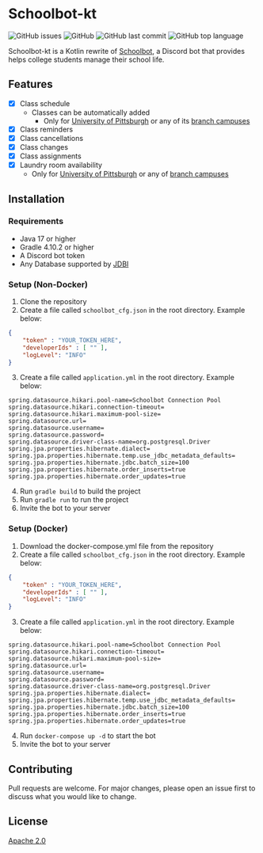 # Schoolbot-kt
![GitHub issues](https://img.shields.io/github/issues/day-mon/Schoolbot-kt.svg)
![GitHub](https://img.shields.io/github/license/day-mon/Schoolbot-kt.svg)
![GitHub last commit](https://img.shields.io/github/last-commit/day-mon/Schoolbot-kt.svg)
![GitHub top language](https://img.shields.io/github/languages/top/day-mon/Schoolbot-kt.svg)

Schoolbot-kt is a Kotlin rewrite of [Schoolbot](https://github.com/day-mon/School-Bot-Remastered), a Discord bot that provides helps college students manage their school life.

## Features
- [x] Class schedule
  - Classes can be automatically added 
    - Only for [University of Pittsburgh](https://www.pitt.edu/) or any of its [branch campuses](https://www.pitt.edu/about/regional-campuses#:~:text=Pitt's%20regional%20campuses%20in%20Bradford,of%20a%20major%20research%20university)
- [x] Class reminders
- [x] Class cancellations
- [x] Class changes
- [x] Class assignments
- [x] Laundry room availability
  - Only for [University of Pittsburgh](https://pitt.edu/) or any of [branch campuses](https://www.pitt.edu/about/regional-campuses#:~:text=Pitt's%20regional%20campuses%20in%20Bradford,of%20a%20major%20research%20universityg)


## Installation
### Requirements
- Java 17 or higher
- Gradle 4.10.2 or higher
- A Discord bot token
- Any Database supported by [JDBI](http://jdbi.org/)

### Setup (Non-Docker)
1. Clone the repository
2. Create a file called `schoolbot_cfg.json` in the root directory. Example below:
```json
{
    "token" : "YOUR_TOKEN_HERE",
    "developerIds" : [ "" ],
    "logLevel": "INFO"
}
```
3. Create a file called `application.yml` in the root directory. Example below:
```properties
spring.datasource.hikari.pool-name=Schoolbot Connection Pool
spring.datasource.hikari.connection-timeout=
spring.datasource.hikari.maximum-pool-size=
spring.datasource.url=
spring.datasource.username=
spring.datasource.password=
spring.datasource.driver-class-name=org.postgresql.Driver
spring.jpa.properties.hibernate.dialect=
spring.jpa.properties.hibernate.temp.use_jdbc_metadata_defaults=
spring.jpa.properties.hibernate.jdbc.batch_size=100
spring.jpa.properties.hibernate.order_inserts=true
spring.jpa.properties.hibernate.order_updates=true
```
4. Run `gradle build` to build the project
5. Run `gradle run` to run the project
6. Invite the bot to your server

### Setup (Docker)
1. Download the docker-compose.yml file from the repository
2. Create a file called `schoolbot_cfg.json` in the root directory. Example below:
```json
{
    "token" : "YOUR_TOKEN_HERE",
    "developerIds" : [ "" ],
    "logLevel": "INFO"
}
```
3. Create a file called `application.yml` in the root directory. Example below:
```properties
spring.datasource.hikari.pool-name=Schoolbot Connection Pool
spring.datasource.hikari.connection-timeout=
spring.datasource.hikari.maximum-pool-size=
spring.datasource.url=
spring.datasource.username=
spring.datasource.password=
spring.datasource.driver-class-name=org.postgresql.Driver
spring.jpa.properties.hibernate.dialect=
spring.jpa.properties.hibernate.temp.use_jdbc_metadata_defaults=
spring.jpa.properties.hibernate.jdbc.batch_size=100
spring.jpa.properties.hibernate.order_inserts=true
spring.jpa.properties.hibernate.order_updates=true
```
4. Run `docker-compose up -d` to start the bot
5. Invite the bot to your server

## Contributing
Pull requests are welcome. For major changes, please open an issue first to discuss what you would like to change.

## License
[Apache 2.0](https://choosealicense.com/licenses/apache-2.0/)
